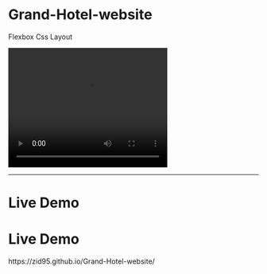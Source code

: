 <h1> Grand-Hotel-website </h1>

Flexbox Css Layout

<video width="320" height="240" controls>
  <source src="https://github.com/Zid95/Grand-Hotel-website/blob/main/showing.mp4" type="video/mp4">
</video>
<hr>
<h1>  Live Demo  </h1>
<h1>  Live Demo  </h1>
https://zid95.github.io/Grand-Hotel-website/
